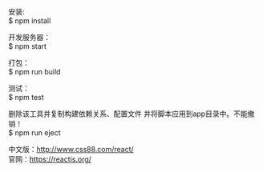 安装:
<br>
$ npm install 


开发服务器：
<br>
$ npm start 


打包：
<br>
$ npm run build


 测试：
<br>
$ npm test


删除该工具并复制构建依赖关系、配置文件
并将脚本应用到app目录中。不能撤销！
<br>
$ npm run eject



中文版：http://www.css88.com/react/
<br>
官网：https://reactjs.org/
